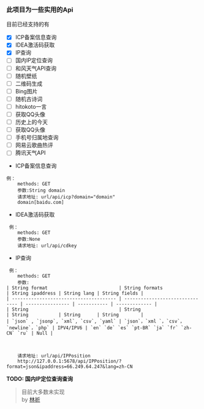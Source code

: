 ### 此项目为一些实用的Api

目前已经支持的有

- [x] ICP备案信息查询
- [x] IDEA激活码获取
- [x] IP查询
- [ ] 国内IP定位查询
- [ ] 和风天气API查询
- [ ] 随机壁纸
- [ ] 二维码生成
- [ ] Bing图片
- [ ] 随机古诗词
- [ ] hitokoto一言
- [ ] 获取QQ头像
- [ ] 历史上的今天
- [ ] 获取QQ头像
- [ ] 手机号归属地查询
- [ ] 网易云歌曲热评
- [ ] 腾讯天气API

+ ICP备案信息查询
```url
例：
    methods: GET
    参数:String domain
    请求地址: url/api/icp?domain="domain" 
    domain[baidu.com]
```

+ IDEA激活码获取
```url
 例：
    methods: GET
    参数:None
    请求地址: url/api/cdkey
 ```
+ IP查询
```url
 例：
    methods: GET
    参数:
| String format                          | String formats                  | String ipaddress | String lang | String fields |
| -------------------------------------- | ------------------------------- | ---------------- | ----------- | ------------- |
| String                                 | String                          | String           | String      | String        |
| `json` , `jsonp`, `xml`, `csv`, `yaml` | `json`，`xml `，`csv`，`newline`，`php` | IPV4/IPV6 | `en` `de` `es` `pt-BR` `ja` `fr` `zh-CN` `ru` | Null |



    请求地址: url/api/IPPosition
    http://127.0.0.1:5678/api/IPPosition/?format=json&ipaddress=66.249.64.247&lang=zh-CN
```
**TODO: 国内IP定位查询查询**

> 目前大多数未实现  
by [林祈](https://dnslin.com)
